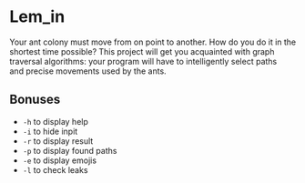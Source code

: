 # Lem_in
Your ant colony must move from on point to another. How do you do it in the  
shortest time possible? This project will get you acquainted with graph  
traversal algorithms: your program will have to intelligently select paths  
and precise movements used by the ants.  
## Bonuses
* `-h` to display help
* `-i` to hide inpit
* `-r` to display result
* `-p` to display found paths
* `-e` to display emojis
* `-l` to check leaks